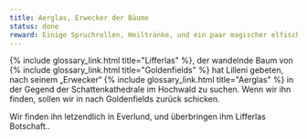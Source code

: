 ```yaml
---
title: Aerglas, Erwecker der Bäume
status: done
reward: Einige Spruchrollen, Heiltränke, und ein paar magischer elfischer Schuhe.
---
```


{% include glossary_link.html title="Lifferlas" %}, der wandelnde Baum von {% include
glossary_link.html title="Goldenfields" %} hat Lilleni gebeten, nach seinem „Erwecker“ {% include
glossary_link.html title="Aerglas" %} in der Gegend der Schattenkathedrale im Hochwald zu suchen.
Wenn wir ihn finden, sollen wir in nach Goldenfields zurück schicken.

Wir finden ihn letzendlich in Everlund, und überbringen ihm Lifferlas Botschaft..

